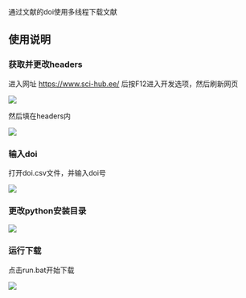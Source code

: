 通过文献的doi使用多线程下载文献

## 使用说明

### 获取并更改headers

进入网址 https://www.sci-hub.ee/ 后按F12进入开发选项，然后刷新网页

![](https://test-123456-md-images.oss-cn-beijing.aliyuncs.com/img/20240219163328.png)

然后填在headers内

![](https://test-123456-md-images.oss-cn-beijing.aliyuncs.com/img/20240219163404.png)

### 输入doi

打开doi.csv文件，并输入doi号

![](https://test-123456-md-images.oss-cn-beijing.aliyuncs.com/img/20240219163509.png)

### 更改python安装目录

![](https://test-123456-md-images.oss-cn-beijing.aliyuncs.com/img/20240219163613.png)

### 运行下载

点击run.bat开始下载

![](https://test-123456-md-images.oss-cn-beijing.aliyuncs.com/img/20240219163716.png)